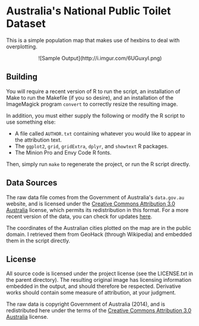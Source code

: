# Australia's National Public Toilet Dataset

This is a simple population map that makes use of hexbins to deal with
overplotting.

<center>
![Sample Output](http://i.imgur.com/6UGuxyI.png)
</center>

## Building

You will require a recent version of R to run the script, an installation of
Make to run the Makefile (if you so desire), and an installation of the
ImageMagick program `convert` to correctly resize the resulting image.

In addition, you must either supply the following or modify the R script to
use something else:

* A file called `AUTHOR.txt` containing whatever you would like to appear in
  the attribution text.
* The `ggplot2`, `grid`, `gridExtra`, `dplyr`, and `showtext` R packages.
* The Minion Pro and Envy Code R fonts.

Then, simply run `make` to regenerate the project, or run the R script
directly.

## Data Sources

The raw data file comes from the Government of Australia's `data.gov.au`
website, and is licensed under the
[Creative Commons Attribution 3.0 Australia](http://creativecommons.org/licenses/by/3.0/au/)
license, which permits its redistribution in this format. For a more recent
version of the data, you can check for updates
[here](http://data.gov.au/dataset/national-public-toilet-map).

The coordinates of the Australian cities plotted on the map are in the public
domain. I retrieved them from GeoHack (through Wikipedia) and embedded them in
the script directly.

## License

All source code is licensed under the project license (see the LICENSE.txt in
the parent directory). The resulting original image has licensing information
embedded in the output, and should therefore be respected. Derivative works
should contain some measure of attribution, at your judgment.

The raw data is copyright Government of Australia (2014), and is redistributed
here under the terms of the
[Creative Commons Attribution 3.0 Australia](http://creativecommons.org/licenses/by/3.0/au/)
license.

